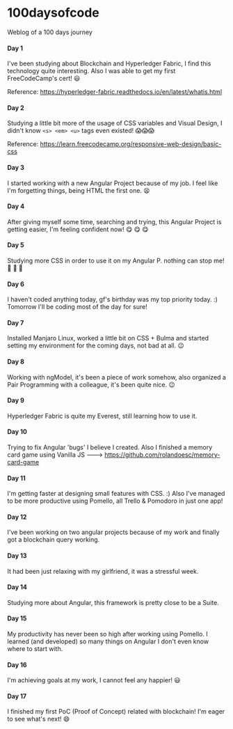 # 100daysofcode
Weblog of a 100 days journey

#### Day 1 ####

I've been studying about Blockchain and Hyperledger Fabric, I find this technology quite interesting. Also I was able to get my first FreeCodeCamp's cert! 😃

Reference: https://hyperledger-fabric.readthedocs.io/en/latest/whatis.html


#### Day 2 ####

Studying a little bit more of the usage of CSS variables and Visual Design, I didn't know `<s> <em> <u>` tags even existed! 😱😱😱

Reference: https://learn.freecodecamp.org/responsive-web-design/basic-css


#### Day 3 ####

I started working with a new Angular Project because of my job. I feel like I'm forgetting things, being HTML the first one. 😫

#### Day 4 ####

After giving myself some time, searching and trying, this Angular Project is getting easier, I'm feeling confident now! 😋 😋 😋

#### Day 5 ####

Studying more CSS in order to use it on my Angular P. nothing can stop me! 💪 💪 💪

#### Day 6 ####

I haven't coded anything today, gf's birthday was my top priority today. :) Tomorrow I'll be coding most of the day for sure! 

#### Day 7 ####

Installed Manjaro Linux, worked a little bit on CSS + Bulma and started setting my environment for the coming days, not bad at all. 😉


#### Day 8 ####

Working with ngModel, it's been a piece of work somehow, also organized a Pair Programming with a colleague, it's been quite nice. 😉


#### Day 9 ####

Hyperledger Fabric is quite my Everest, still learning how to use it.


#### Day 10 ####

Trying to fix Angular 'bugs' I believe I created. Also I finished a memory card game using Vanilla JS ---> https://github.com/rolandoesc/memory-card-game


#### Day 11 ####

I'm getting faster at designing small features with CSS. :) Also I've managed to be more productive using Pomello, all Trello & Pomodoro in just one app!


#### Day 12 ####

I've been working on two angular projects because of my work and finally got a blockchain query working. 


#### Day 13 #### 

It had been just relaxing with my girlfriend, it was a stressful week.

#### Day 14 ####

Studying more about Angular, this framework is pretty close to be a Suite.

#### Day 15 #### 

My productivity has never been so high after working using Pomello. I learned (and developed) so many things on Angular I don't even know where to start with.

#### Day 16 ####

I'm achieving goals at my work, I cannot feel any happier! 😃

#### Day 17 ####

I finished my first PoC (Proof of Concept) related with blockchain! I'm eager to see what's next! 😄
